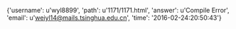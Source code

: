{'username': u'wyl8899', 'path': u'1171/1171.html', 'answer': u'Compile Error', 'email': u'weiyl14@mails.tsinghua.edu.cn', 'time': '2016-02-24:20:50:43'}